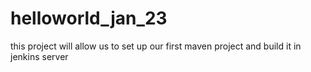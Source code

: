 # helloworld_jan_23
this project will allow us to set up our first maven project and build it in jenkins server
